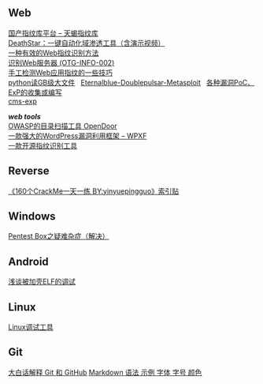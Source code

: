 ## Web
 [国产指纹库平台 – 天蝎指纹库](http://mp.weixin.qq.com/s/yX9_KiTreRLdpV27dnHSIg)  
 [DeathStar：一键自动化域渗透工具（含演示视频）](http://www.freebuf.com/sectool/136224.html)  
 [一种有效的Web指纹识别方法](http://journal.ucas.ac.cn/CN/abstract/abstract12402.shtml)  
 [识别Web服务器 (OTG-INFO-002)](https://kennel209.gitbooks.io/owasp-testing-guide-v4/content/zh/web_application_security_testing/fingerprint_web_server_otg-info-002.html)  
 [手工检测Web应用指纹的一些技巧](http://www.freebuf.com/news/137497.html?from=timeline)  
 [python读GB级大文件](https://github.com/Shuang0420/Shuang0420.github.io/wiki/python%E8%AF%BBGB%E7%BA%A7%E5%A4%A7%E6%96%87%E4%BB%B6)  
 [Eternalblue-Doublepulsar-Metasploit](https://github.com/ElevenPaths/Eternalblue-Doublepulsar-Metasploit/)  
 [各种漏洞PoC、ExP的收集或编写](https://github.com/coffeehb/Some-PoC-oR-ExP)  
 [cms-exp](https://github.com/FlorianHeigl/cms-explorer)  
 
  ***web tools***  
  [OWASP的目录扫描工具 OpenDoor](https://github.com/stanislav-web/OpenDoor)  
  [一款强大的WordPress漏洞利用框架 – WPXF](http://www.freebuf.com/articles/web/135777.html)  
  [一款开源指纹识别工具](https://github.com/Ms0x0/Dayu)  

## Reverse
[《160个CrackMe一天一练 BY:yinyuepingguo》索引贴](http://bbs.fishc.com/thread-42999-1-1.html)  

## Windows
[Pentest Box之疑难杂症（解决）](http://www.secist.com/archives/2477.html)  

## Android
[浅谈被加壳ELF的调试](http://www.2cto.com/article/201505/402725.html)


## Linux
[Linux调试工具](http://www.cnblogs.com/lidabo/p/4377545.html)


## Git
[大白话解释 Git 和 GitHub](http://mp.weixin.qq.com/s/sAZ4O2Es_Y5zinHhYlWn0w)
[Markdown 语法 示例 字体 字号 颜色](http://blog.csdn.net/u011419965/article/details/50536937)  
